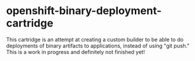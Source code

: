 openshift-binary-deployment-cartridge
=====================================
This cartridge is an attempt at creating a custom builder to be able to do deployments of binary artifacts to applications, instead of using "git push." This is a work in progress and definitely not finished yet!
